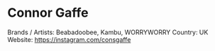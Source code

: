 # Connor Gaffe

Brands / Artists: Beabadoobee, Kambu, WORRYWORRY
Country: UK
Website: https://instagram.com/consgaffe